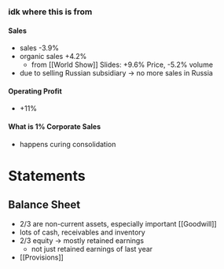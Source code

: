 
### idk where this is from
#### Sales
- sales -3.9% 
- organic sales +4.2%
	- from [[World Show]] Slides: +9.6% Price, -5.2% volume 
- due to selling Russian subsidiary -> no more sales in Russia 
#### Operating Profit
- +11%

#### What is 1% Corporate Sales
- happens curing consolidation 

# Statements
## Balance Sheet
- 2/3 are non-current assets, especially important [[Goodwill]]
- lots of cash, receivables and inventory
- 2/3 equity -> mostly retained earnings
	- not just retained earnings of last year
- [[Provisions]] 